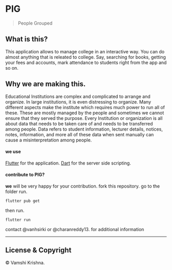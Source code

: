 # PIG

> People Grouped


## What is this?

This application allows to manage college in an interactive way. You can do almost anything that is releated to college. Say, searching for books, getting your fees and accounts, mark attendance to students right from the app and so on.

## Why we are making this.

Educational Institutions are complex and complicated to arrange and organize. In large institutions, it is even distressing to organize. Many different aspects make the institute which requires much power to run all of these. These are mostly managed by the people and sometimes we cannot ensure that they served the purpose. Every Institution or organization is all about data that needs to be taken care of and needs to be transferred among people. Data refers to student information, lecturer details, notices, notes, information, and more all of these data when sent manually can cause a misinterpretation among people.

#### we use

[Flutter](https://flutter.dev/) for the application.
[Dart]() for the server side scripting.

#### contribute to PIG?
**we** will be very happy for your contribution.
fork this repository.
go to the folder run.
```
flutter pub get
```
then run.
```
flutter run
```
contact @vanhsirki or @charanreddy13.
for additional information

---
## License & Copyright
© Vamshi Krishna.
